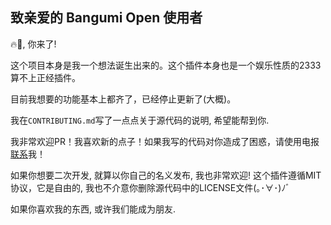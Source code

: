 ## 致亲爱的 Bangumi Open 使用者

🔥🐔, 你来了!

这个项目本身是我一个想法诞生出来的。这个插件本身也是一个娱乐性质的2333算不上正经插件。

目前我想要的功能基本上都齐了，已经停止更新了(大概)。

我在`CONTRIBUTING.md`写了一点点关于源代码的说明, 希望能帮到你.

我非常欢迎PR！我喜欢新的点子！如果我写的代码对你造成了困惑，请使用电报[联系](https://t.me/sdzzzzz)我！

如果你想要二次开发, 就算以你自己的名义发布, 我也非常欢迎! 这个插件遵循MIT协议，它是自由的, 我也不介意你删除源代码中的LICENSE文件(｡･∀･)ﾉﾞ

如果你喜欢我的东西, 或许我们能成为朋友.

